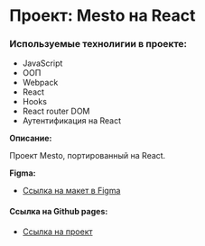 # Проект: Mesto на React

### Используемые технолигии в проекте:
* JavaScript
* ООП
* Webpack
* React
* Hooks
* React router DOM
* Аутентификация на React


**Описание:**

Проект Mesto, портированный на React.

**Figma:**

* [Ссылка на макет в Figma](https://www.figma.com/file/2cn9N9jSkmxD84oJik7xL7/JavaScript.-Sprint-4?node-id=0%3A1)

#### Ссылка на Github pages:

* [Ссылка на проект](https://denis3094.github.io/react-mesto-auth/)

